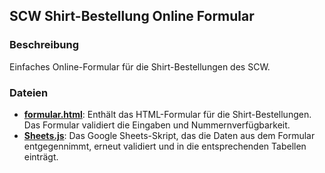 ## SCW Shirt-Bestellung Online Formular

### Beschreibung
Einfaches Online-Formular für die Shirt-Bestellungen des SCW.

### Dateien
- **[formular.html](formular.html)**: Enthält das HTML-Formular für die Shirt-Bestellungen. Das Formular validiert die Eingaben und Nummernverfügbarkeit.
- **[Sheets.js](Sheets.js)**: Das Google Sheets-Skript, das die Daten aus dem Formular entgegennimmt, erneut validiert und in die entsprechenden Tabellen einträgt.

